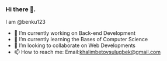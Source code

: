 ### Hi there 👋.
I am @benku123

- 🔭 I’m currently working on Back-end Development 
- 🌱 I’m currently learning the Bases of Computer Science
- 👯 I’m looking to collaborate on Web Developments
- 📫 How to reach me: Email:khalimbetovsulugbek@gmail.com


